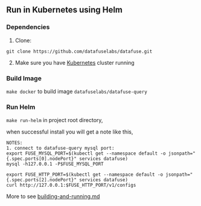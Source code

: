 ## Run in Kubernetes using Helm
### Dependencies

1. Clone:

```text
git clone https://github.com/datafuselabs/datafuse.git
```

2. Make sure you have [Kubernetes](https://kubernetes.io/) cluster running

### Build Image

`make docker` to build image `datafuselabs/datafuse-query`

###  Run Helm 

`make run-helm` in project root directory,

when successful install you will get a note like this,

```
NOTES:
1. connect to datafuse-query mysql port:
export FUSE_MYSQL_PORT=$(kubectl get --namespace default -o jsonpath="{.spec.ports[0].nodePort}" services datafuse)
mysql -h127.0.0.1 -P$FUSE_MYSQL_PORT

export FUSE_HTTP_PORT=$(kubectl get --namespace default -o jsonpath="{.spec.ports[2].nodePort}" services datafuse)
curl http://127.0.0.1:$FUSE_HTTP_PORT/v1/configs
```

More to see [building-and-running.md](../../docs/overview/building-and-running.md)
